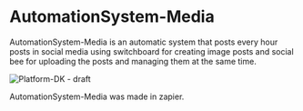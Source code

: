 # AutomationSystem-Media
AutomationSystem-Media is an automatic system that posts every hour posts in social media using switchboard for creating image posts and social bee for uploading the posts and managing them at the same time.

![Platform-DK - draft](https://github.com/user-attachments/assets/3025b393-5c14-463b-8731-2545cb18d065)

AutomationSystem-Media was made in zapier.
